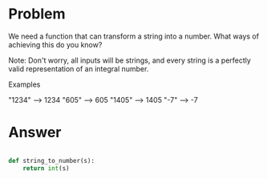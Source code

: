 # Problem

We need a function that can transform a string into a number. What ways of achieving this do you know?

Note: Don't worry, all inputs will be strings, and every string is a perfectly valid representation of an integral number.

Examples

"1234" --> 1234
"605"  --> 605
"1405" --> 1405
"-7" --> -7

# Answer 

```python 

def string_to_number(s):
    return int(s)

```

